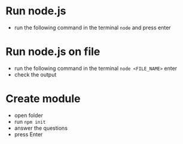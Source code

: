 # Run node.js
- run the following command in the terminal `node` and press enter

# Run node.js on file 
- run the following command in the terminal `node <FILE_NAME>` enter
- check the output


# Create module
- open folder
- run `npm init`
- answer the questions
- press Enter